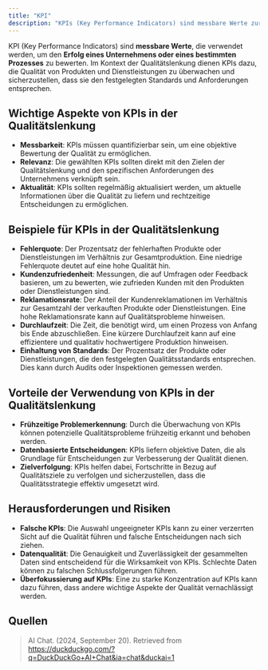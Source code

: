 ```yaml
---
title: "KPI"
description: "KPIs (Key Performance Indicators) sind messbare Werte zur Bewertung des Unternehmenserfolgs oder Prozesse. In der Qualitätslenkung überwachen sie Aspekte wie Fehlerquote und Kundenzufriedenheit, um fundierte Entscheidungen zu ermöglichen."
---
```


KPI (Key Performance Indicators) sind **messbare Werte**, die verwendet werden, um den **Erfolg eines Unternehmens oder eines bestimmten Prozesses** zu bewerten. Im Kontext der Qualitätslenkung dienen KPIs dazu, die Qualität von Produkten und Dienstleistungen zu überwachen und sicherzustellen, dass sie den festgelegten Standards und Anforderungen entsprechen.

## Wichtige Aspekte von KPIs in der Qualitätslenkung
- **Messbarkeit**: KPIs müssen quantifizierbar sein, um eine objektive Bewertung der Qualität zu ermöglichen.
- **Relevanz**: Die gewählten KPIs sollten direkt mit den Zielen der Qualitätslenkung und den spezifischen Anforderungen des Unternehmens verknüpft sein.
- **Aktualität**: KPIs sollten regelmäßig aktualisiert werden, um aktuelle Informationen über die Qualität zu liefern und rechtzeitige Entscheidungen zu ermöglichen.

## Beispiele für KPIs in der Qualitätslenkung
- **Fehlerquote**: Der Prozentsatz der fehlerhaften Produkte oder Dienstleistungen im Verhältnis zur Gesamtproduktion. Eine niedrige Fehlerquote deutet auf eine hohe Qualität hin.
- **Kundenzufriedenheit**: Messungen, die auf Umfragen oder Feedback basieren, um zu bewerten, wie zufrieden Kunden mit den Produkten oder Dienstleistungen sind.
- **Reklamationsrate**: Der Anteil der Kundenreklamationen im Verhältnis zur Gesamtzahl der verkauften Produkte oder Dienstleistungen. Eine hohe Reklamationsrate kann auf Qualitätsprobleme hinweisen.
- **Durchlaufzeit**: Die Zeit, die benötigt wird, um einen Prozess von Anfang bis Ende abzuschließen. Eine kürzere Durchlaufzeit kann auf eine effizientere und qualitativ hochwertigere Produktion hinweisen.
- **Einhaltung von Standards**: Der Prozentsatz der Produkte oder Dienstleistungen, die den festgelegten Qualitätsstandards entsprechen. Dies kann durch Audits oder Inspektionen gemessen werden.

## Vorteile der Verwendung von KPIs in der Qualitätslenkung
- **Frühzeitige Problemerkennung**: Durch die Überwachung von KPIs können potenzielle Qualitätsprobleme frühzeitig erkannt und behoben werden.
- **Datenbasierte Entscheidungen**: KPIs liefern objektive Daten, die als Grundlage für Entscheidungen zur Verbesserung der Qualität dienen.
- **Zielverfolgung**: KPIs helfen dabei, Fortschritte in Bezug auf Qualitätsziele zu verfolgen und sicherzustellen, dass die Qualitätsstrategie effektiv umgesetzt wird.

## Herausforderungen und Risiken
- **Falsche KPIs**: Die Auswahl ungeeigneter KPIs kann zu einer verzerrten Sicht auf die Qualität führen und falsche Entscheidungen nach sich ziehen.
- **Datenqualität**: Die Genauigkeit und Zuverlässigkeit der gesammelten Daten sind entscheidend für die Wirksamkeit von KPIs. Schlechte Daten können zu falschen Schlussfolgerungen führen.
- **Überfokussierung auf KPIs**: Eine zu starke Konzentration auf KPIs kann dazu führen, dass andere wichtige Aspekte der Qualität vernachlässigt werden.

## Quellen
> AI Chat. (2024, September 20). Retrieved from https://duckduckgo.com/?q=DuckDuckGo+AI+Chat&ia=chat&duckai=1